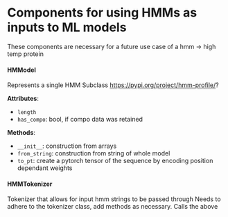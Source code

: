 # Components for using HMMs as inputs to ML models

These components are necessary for a future use case of a hmm -> high temp protein


#### HMModel
Represents a single HMM
Subclass https://pypi.org/project/hmm-profile/?

__Attributes__:
- `length`
- `has_compo`: bool, if compo data was retained

__Methods__:
- `__init__`: construction from arrays
- `from_string`: construction from string of whole model
- `to_pt`: create a pytorch tensor of the sequence by encoding position dependant weights


#### HMMTokenizer
Tokenizer that allows for input hmm strings to be passed through 
Needs to adhere to the tokenizer class, add methods as necessary.
Calls the above
